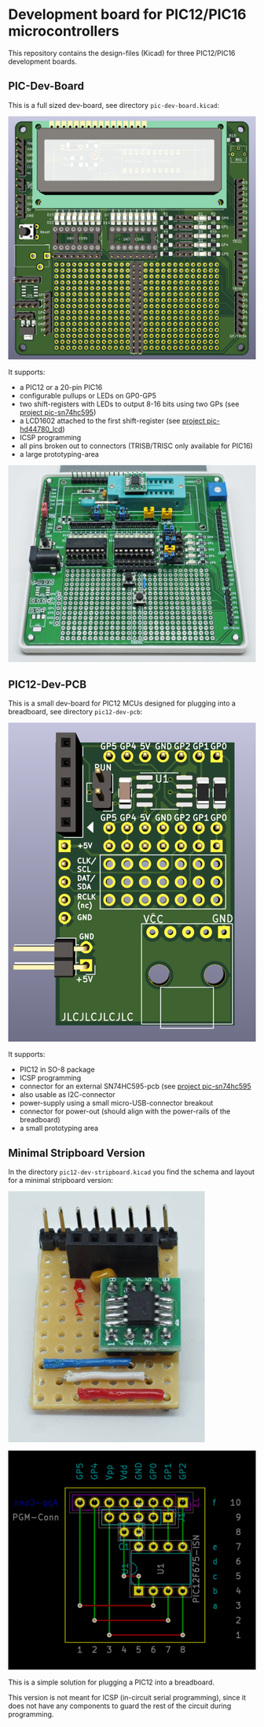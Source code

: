 Development board for PIC12/PIC16 microcontrollers
==================================================

This repository contains the design-files (Kicad) for three PIC12/PIC16
development boards.


PIC-Dev-Board
-------------

This is a full sized dev-board, see directory `pic-dev-board.kicad`:

![](pic-dev-board.png)

It supports:

  - a PIC12 or a 20-pin PIC16
  - configurable pullups or LEDs on GP0-GP5
  - two shift-registers with LEDs to output 8-16 bits using two GPs
    (see [project pic-sn74hc595](https://github.com/bablokb/pic-sn74hc595))
  - a LCD1602 attached to the first shift-register
    (see [project pic-hd44780_lcd](https://github.com/bablokb/pic-hd44780_lcd))
  - ICSP programming
  - all pins broken out to connectors (TRISB/TRISC only available for PIC16)
  - a large prototyping-area

![](pic-dev-board.jpg)


PIC12-Dev-PCB
-------------

This is a small dev-board for PIC12 MCUs designed for plugging into a
breadboard, see directory `pic12-dev-pcb`:

![](pic12-dev-pcb.png)


It supports:

  - PIC12 in SO-8 package
  - ICSP programming
  - connector for an external SN74HC595-pcb
    (see [project pic-sn74hc595](https://github.com/bablokb/pic-sn74hc595)
  - also usable as I2C-connector
  - power-supply using a small micro-USB-connector breakout
  - connector for power-out (should align with the power-rails of the breadboard)
  - a small prototyping area


Minimal Stripboard Version
--------------------------

In the directory `pic12-dev-stripboard.kicad` you find the schema and layout for
a minimal stripboard version:

![](stripboard.jpg)

![](layout-stripboard.png)

This is a simple solution for plugging a PIC12 into a breadboard.

This version is not meant for ICSP (in-circuit serial
programming), since it does not have any components to guard the rest of the
circuit during programming.

